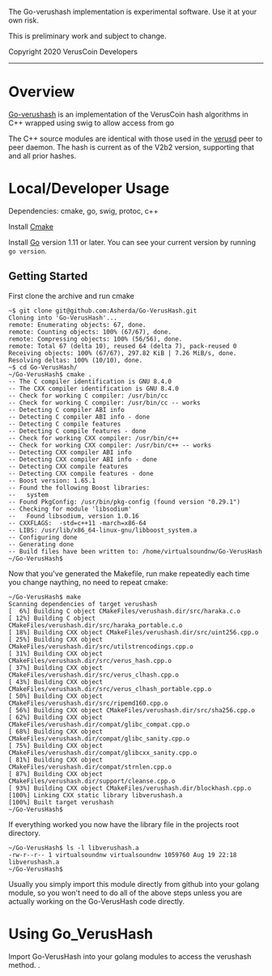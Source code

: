 The Go-verushash implementation is experimental software. Use it at your own risk.

This is preliminary work and subject to change.

Copyright 2020 VerusCoin Developers

---

# Overview

[Go-verushash](https://github.com/asherda/Go-verushash) is an implementation of the VerusCoin hash algorithms in C++ wrapped using swig to allow access from go 

The C++ source modules are identical with those used in the [verusd](https://giuthub.com/VerusCoin/VerusCoin) peer to peer daemon. The hash is current as of the V2b2 version, supporting that and all prior hashes.

# Local/Developer Usage

Dependencies: cmake, go, swig, protoc, c++

Install [Cmake](https://cmake.org/download/)

Install [Go](https://golang.org/dl/#stable) version 1.11 or later. You can see your current version by running `go version`.

## Getting Started
First clone the archive and run cmake
```
~$ git clone git@github.com:Asherda/Go-VerusHash.git
Cloning into 'Go-VerusHash'...
remote: Enumerating objects: 67, done.
remote: Counting objects: 100% (67/67), done.
remote: Compressing objects: 100% (56/56), done.
remote: Total 67 (delta 10), reused 64 (delta 7), pack-reused 0
Receiving objects: 100% (67/67), 297.82 KiB | 7.26 MiB/s, done.
Resolving deltas: 100% (10/10), done.
~$ cd Go-VerusHash/
~/Go-VerusHash$ cmake .
-- The C compiler identification is GNU 8.4.0
-- The CXX compiler identification is GNU 8.4.0
-- Check for working C compiler: /usr/bin/cc
-- Check for working C compiler: /usr/bin/cc -- works
-- Detecting C compiler ABI info
-- Detecting C compiler ABI info - done
-- Detecting C compile features
-- Detecting C compile features - done
-- Check for working CXX compiler: /usr/bin/c++
-- Check for working CXX compiler: /usr/bin/c++ -- works
-- Detecting CXX compiler ABI info
-- Detecting CXX compiler ABI info - done
-- Detecting CXX compile features
-- Detecting CXX compile features - done
-- Boost version: 1.65.1
-- Found the following Boost libraries:
--   system
-- Found PkgConfig: /usr/bin/pkg-config (found version "0.29.1") 
-- Checking for module 'libsodium'
--   Found libsodium, version 1.0.16
-- CXXFLAGS:  -std=c++11 -march=x86-64 
-- LIBS: /usr/lib/x86_64-linux-gnu/libboost_system.a
-- Configuring done
-- Generating done
-- Build files have been written to: /home/virtualsoundnw/Go-VerusHash
~/Go-VerusHash$
```
Now that you've generated the Makefile, run make repeatedly each time you change naything, no need to repeat cmake:
```
~/Go-VerusHash$ make
Scanning dependencies of target verushash
[  6%] Building C object CMakeFiles/verushash.dir/src/haraka.c.o
[ 12%] Building C object CMakeFiles/verushash.dir/src/haraka_portable.c.o
[ 18%] Building CXX object CMakeFiles/verushash.dir/src/uint256.cpp.o
[ 25%] Building CXX object CMakeFiles/verushash.dir/src/utilstrencodings.cpp.o
[ 31%] Building CXX object CMakeFiles/verushash.dir/src/verus_hash.cpp.o
[ 37%] Building CXX object CMakeFiles/verushash.dir/src/verus_clhash.cpp.o
[ 43%] Building CXX object CMakeFiles/verushash.dir/src/verus_clhash_portable.cpp.o
[ 50%] Building CXX object CMakeFiles/verushash.dir/src/ripemd160.cpp.o
[ 56%] Building CXX object CMakeFiles/verushash.dir/src/sha256.cpp.o
[ 62%] Building CXX object CMakeFiles/verushash.dir/compat/glibc_compat.cpp.o
[ 68%] Building CXX object CMakeFiles/verushash.dir/compat/glibc_sanity.cpp.o
[ 75%] Building CXX object CMakeFiles/verushash.dir/compat/glibcxx_sanity.cpp.o
[ 81%] Building CXX object CMakeFiles/verushash.dir/compat/strnlen.cpp.o
[ 87%] Building CXX object CMakeFiles/verushash.dir/support/cleanse.cpp.o
[ 93%] Building CXX object CMakeFiles/verushash.dir/blockhash.cpp.o
[100%] Linking CXX static library libverushash.a
[100%] Built target verushash
~/Go-VerusHash$
```
If everything worked you now have the library file in the projects root directory.
```
~/Go-VerusHash$ ls -l libverushash.a 
-rw-r--r-- 1 virtualsoundnw virtualsoundnw 1059760 Aug 19 22:18 libverushash.a
~/Go-VerusHash$ 
``` 
Usually you simply import this module directly from github into your golang module, so you won't need to do all of the above steps unless you are actually working on the Go-VerusHash code directly.
# Using Go_VerusHash
Import Go-VerusHash into your golang modules to access the verushash method.
.
